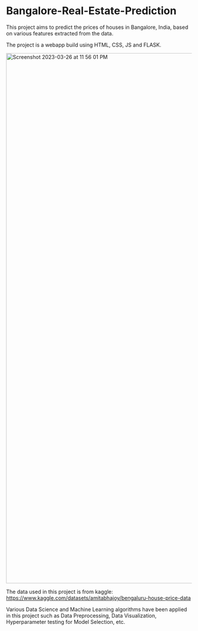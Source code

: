 # Bangalore-Real-Estate-Prediction
This project aims to predict the prices of houses in Bangalore, India, based on various features extracted from the data.

The project is a webapp build using HTML, CSS, JS and FLASK.

<img width="1440" alt="Screenshot 2023-03-26 at 11 56 01 PM" src="https://user-images.githubusercontent.com/84523350/227796700-333ffec7-88c5-4967-a71a-a9d23669dbdc.png">

The data used in this project is from kaggle: https://www.kaggle.com/datasets/amitabhajoy/bengaluru-house-price-data

Various Data Science and Machine Learning algorithms have been applied in this project such as Data Preprocessing, Data Visualization, Hyperparameter testing for Model Selection, etc.

